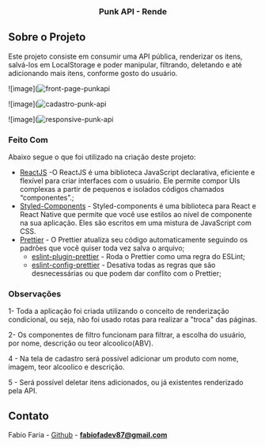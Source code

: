 <!--
*** Obrigado por estar vendo o nosso README. Se você tiver alguma sugestão
*** que possa melhorá-lo ainda mais dê um fork no repositório e crie uma Pull
*** Request ou abra uma Issue com a tag "sugestão".
*** Obrigado novamente! Agora vamos rodar esse projeto incrível :D
-->

<!-- PROJECT SHIELDS -->

<!-- PROJECT LOGO -->
<br />
<p align="center">

  <h3 align="center">Punk API - Rende</h3>
</p>

## Sobre o Projeto

Este projeto consiste em consumir uma API pública, renderizar os itens, salvá-los em LocalStorage e poder manipular, filtrando, deletando e até adicionando mais itens, conforme gosto do usuário.

![image](![front-page-punkapi](https://user-images.githubusercontent.com/64399840/136470741-ae71f62a-f272-4b60-b13b-524ff7bc319a.png)

![image](![cadastro-punk-api](https://user-images.githubusercontent.com/64399840/136470903-482a20df-2804-42ae-bd72-ea3f60939816.png)

![image](![responsive-punk-api](https://user-images.githubusercontent.com/64399840/136470821-dcc25887-a3c9-4b7c-90d6-fc0840363520.png)




### Feito Com

Abaixo segue o que foi utilizado na criação deste projeto:

- [ReactJS](https://pt-br.reactjs.org/) -O ReactJS é uma biblioteca JavaScript declarativa, eficiente e flexível para criar interfaces com o usuário. Ele permite compor UIs complexas a partir de pequenos e isolados códigos chamados “componentes”.;
- [Styled-Components](https://styled-components.com/) - Styled-components é uma biblioteca para React e React Native que permite que você use estilos ao nível de componente na sua aplicação. Eles são escritos em uma mistura de JavaScript com CSS.
- [Prettier](https://prettier.io/) - O Prettier atualiza seu código automaticamente seguindo os padrões que você quiser toda vez salva o arquivo;
  - [eslint-plugin-prettier](https://github.com/prettier/eslint-plugin-prettier) - Roda o Prettier como uma regra do ESLint;
  - [eslint-config-prettier](https://github.com/prettier/eslint-config-prettier) - Desativa todas as regras que são desnecessárias ou que podem dar conflito com o Prettier;


### Observações

1- Toda a aplicação foi criada utilizando o conceito de renderização condicional, ou seja, não foi usado rotas para realizar a "troca" das páginas.

2- Os componentes de filtro funcionam para filtrar, a escolha do usuário, por nome, descrição ou teor alcoolico(ABV).

4 - Na tela de cadastro será possível adicionar um produto com nome, imagem, teor alcoolico e descrição.

5 - Será possível deletar itens adicionados, ou já existentes renderizado pela API.



<!-- CONTACT -->

## Contato

Fabio Faria - [Github](https://github.com/fabiofa87) - **fabiofadev87@gmail.com**
